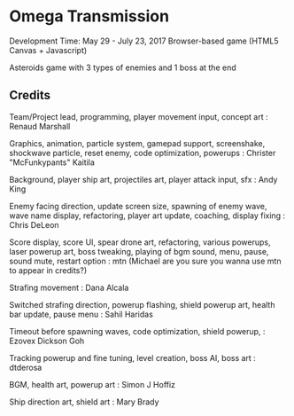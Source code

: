 # Omega Transmission

Development Time: May 29 - July 23, 2017
Browser-based game (HTML5 Canvas + Javascript)

Asteroids game with 3 types of enemies and 1 boss at the end

## Credits

Team/Project lead, programming, player movement input,
concept art : Renaud Marshall

Graphics, animation, particle system, gamepad support,
screenshake, shockwave particle, reset enemy, code optimization,
powerups : Christer "McFunkypants" Kaitila

Background, player ship art, projectiles art,
player attack input, sfx : Andy King

Enemy facing direction, update screen size, spawning of enemy wave,
wave name display, refactoring, player art update, coaching,
display fixing : Chris DeLeon

Score display, score UI, spear drone art, refactoring,
various powerups, laser powerup art, boss tweaking, playing of bgm sound,
menu, pause, sound mute, restart option : mtn (Michael are you sure you wanna use mtn to appear in credits?)

Strafing movement : Dana Alcala

Switched strafing direction, powerup flashing, shield powerup art,
health bar update, pause menu : Sahil Haridas

Timeout before spawning waves, code optimization, shield powerup,
 : Ezovex Dickson Goh

Tracking powerup and fine tuning, level creation, boss AI,
boss art : dtderosa

BGM, health art, powerup art : Simon J Hoffiz

Ship direction art, shield art : Mary Brady

